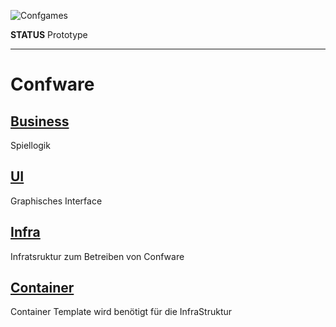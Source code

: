 ![Confgames](https://www.confgames.com/images/logo-cotent.png)

**STATUS** Prototype

---
# Confware

## [Business](/business/README.md)
Spiellogik

## [UI](/ui/README.md)
Graphisches Interface

## [Infra](/infra/README.md)
Infratsruktur zum Betreiben von Confware

## [Container](/container/README.md)
Container Template wird benötigt für die InfraStruktur